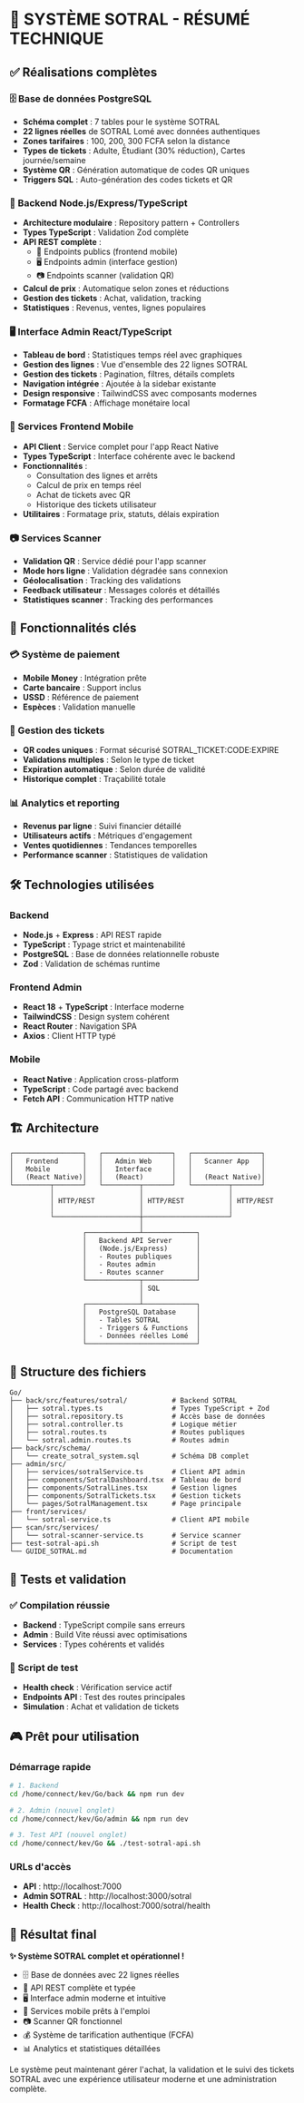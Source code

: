 # 🎯 SYSTÈME SOTRAL - RÉSUMÉ TECHNIQUE

## ✅ Réalisations complètes

### 🗄️ Base de données PostgreSQL
- **Schéma complet** : 7 tables pour le système SOTRAL
- **22 lignes réelles** de SOTRAL Lomé avec données authentiques
- **Zones tarifaires** : 100, 200, 300 FCFA selon la distance
- **Types de tickets** : Adulte, Étudiant (30% réduction), Cartes journée/semaine
- **Système QR** : Génération automatique de codes QR uniques
- **Triggers SQL** : Auto-génération des codes tickets et QR

### 🔧 Backend Node.js/Express/TypeScript
- **Architecture modulaire** : Repository pattern + Controllers
- **Types TypeScript** : Validation Zod complète
- **API REST complète** :
  - 📱 Endpoints publics (frontend mobile)
  - 🖥️ Endpoints admin (interface gestion)
  - 📷 Endpoints scanner (validation QR)
- **Calcul de prix** : Automatique selon zones et réductions
- **Gestion des tickets** : Achat, validation, tracking
- **Statistiques** : Revenus, ventes, lignes populaires

### 🖥️ Interface Admin React/TypeScript
- **Tableau de bord** : Statistiques temps réel avec graphiques
- **Gestion des lignes** : Vue d'ensemble des 22 lignes SOTRAL
- **Gestion des tickets** : Pagination, filtres, détails complets
- **Navigation intégrée** : Ajoutée à la sidebar existante
- **Design responsive** : TailwindCSS avec composants modernes
- **Formatage FCFA** : Affichage monétaire local

### 📱 Services Frontend Mobile
- **API Client** : Service complet pour l'app React Native
- **Types TypeScript** : Interface cohérente avec le backend
- **Fonctionnalités** :
  - Consultation des lignes et arrêts
  - Calcul de prix en temps réel
  - Achat de tickets avec QR
  - Historique des tickets utilisateur
- **Utilitaires** : Formatage prix, statuts, délais expiration

### 📷 Services Scanner
- **Validation QR** : Service dédié pour l'app scanner
- **Mode hors ligne** : Validation dégradée sans connexion
- **Géolocalisation** : Tracking des validations
- **Feedback utilisateur** : Messages colorés et détaillés
- **Statistiques scanner** : Tracking des performances

## 🚀 Fonctionnalités clés

### 💳 Système de paiement
- **Mobile Money** : Intégration prête
- **Carte bancaire** : Support inclus
- **USSD** : Référence de paiement
- **Espèces** : Validation manuelle

### 🎫 Gestion des tickets
- **QR codes uniques** : Format sécurisé SOTRAL_TICKET:CODE:EXPIRE
- **Validations multiples** : Selon le type de ticket
- **Expiration automatique** : Selon durée de validité
- **Historique complet** : Traçabilité totale

### 📊 Analytics et reporting
- **Revenus par ligne** : Suivi financier détaillé
- **Utilisateurs actifs** : Métriques d'engagement
- **Ventes quotidiennes** : Tendances temporelles
- **Performance scanner** : Statistiques de validation

## 🛠️ Technologies utilisées

### Backend
- **Node.js** + **Express** : API REST rapide
- **TypeScript** : Typage strict et maintenabilité
- **PostgreSQL** : Base de données relationnelle robuste
- **Zod** : Validation de schémas runtime

### Frontend Admin
- **React 18** + **TypeScript** : Interface moderne
- **TailwindCSS** : Design system cohérent
- **React Router** : Navigation SPA
- **Axios** : Client HTTP typé

### Mobile
- **React Native** : Application cross-platform
- **TypeScript** : Code partagé avec backend
- **Fetch API** : Communication HTTP native

## 🏗️ Architecture

```
┌─────────────────┐   ┌─────────────────┐   ┌─────────────────┐
│   Frontend      │   │   Admin Web     │   │   Scanner App   │
│   Mobile        │   │   Interface     │   │                 │
│   (React Native)│   │   (React)       │   │   (React Native)│
└─────────┬───────┘   └─────────┬───────┘   └─────────┬───────┘
          │                     │                     │
          │ HTTP/REST           │ HTTP/REST           │ HTTP/REST
          │                     │                     │
          └─────────────────────┼─────────────────────┘
                                │
                  ┌─────────────┴─────────────┐
                  │   Backend API Server      │
                  │   (Node.js/Express)       │
                  │   - Routes publiques      │
                  │   - Routes admin          │
                  │   - Routes scanner        │
                  └─────────────┬─────────────┘
                                │ SQL
                                │
                  ┌─────────────┴─────────────┐
                  │   PostgreSQL Database     │
                  │   - Tables SOTRAL         │
                  │   - Triggers & Functions  │
                  │   - Données réelles Lomé  │
                  └───────────────────────────┘
```

## 📂 Structure des fichiers

```
Go/
├── back/src/features/sotral/           # Backend SOTRAL
│   ├── sotral.types.ts                 # Types TypeScript + Zod
│   ├── sotral.repository.ts            # Accès base de données
│   ├── sotral.controller.ts            # Logique métier
│   ├── sotral.routes.ts                # Routes publiques
│   └── sotral.admin.routes.ts          # Routes admin
├── back/src/schema/
│   └── create_sotral_system.sql        # Schéma DB complet
├── admin/src/
│   ├── services/sotralService.ts       # Client API admin
│   ├── components/SotralDashboard.tsx  # Tableau de bord
│   ├── components/SotralLines.tsx      # Gestion lignes
│   ├── components/SotralTickets.tsx    # Gestion tickets
│   └── pages/SotralManagement.tsx      # Page principale
├── front/services/
│   └── sotral-service.ts               # Client API mobile
├── scan/src/services/
│   └── sotral-scanner-service.ts       # Service scanner
├── test-sotral-api.sh                  # Script de test
└── GUIDE_SOTRAL.md                     # Documentation
```

## 🧪 Tests et validation

### ✅ Compilation réussie
- **Backend** : TypeScript compile sans erreurs
- **Admin** : Build Vite réussi avec optimisations
- **Services** : Types cohérents et validés

### 🔧 Script de test
- **Health check** : Vérification service actif
- **Endpoints API** : Test des routes principales
- **Simulation** : Achat et validation de tickets

## 🎮 Prêt pour utilisation

### Démarrage rapide
```bash
# 1. Backend
cd /home/connect/kev/Go/back && npm run dev

# 2. Admin (nouvel onglet)
cd /home/connect/kev/Go/admin && npm run dev

# 3. Test API (nouvel onglet)
cd /home/connect/kev/Go && ./test-sotral-api.sh
```

### URLs d'accès
- **API** : http://localhost:7000
- **Admin SOTRAL** : http://localhost:3000/sotral
- **Health Check** : http://localhost:7000/sotral/health

## 🎯 Résultat final

**✨ Système SOTRAL complet et opérationnel !**

- 🗄️ Base de données avec 22 lignes réelles
- 🔧 API REST complète et typée
- 🖥️ Interface admin moderne et intuitive
- 📱 Services mobile prêts à l'emploi
- 📷 Scanner QR fonctionnel
- 💰 Système de tarification authentique (FCFA)
- 📊 Analytics et statistiques détaillées

Le système peut maintenant gérer l'achat, la validation et le suivi des tickets SOTRAL avec une expérience utilisateur moderne et une administration complète.